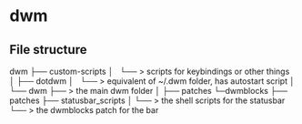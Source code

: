# dwm

## File structure

dwm
├── custom-scripts
│   └── \> scripts for keybindings or other things
│
├── dotdwm
│   └── \> equivalent of ~/.dwm folder, has autostart script
│
└── dwm
    ├── \> the main dwm folder
    │
    ├── patches
    └─dwmblocks
      ├── patches
      ├── statusbar\_scripts
      │   └── \> the shell scripts for the statusbar
      └── \> the dwmblocks patch for the bar

